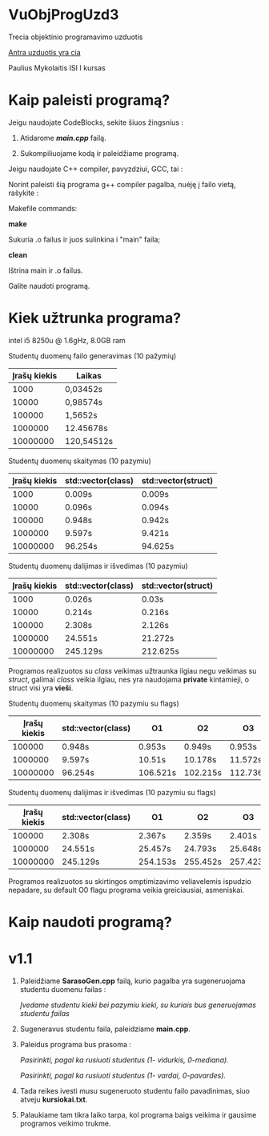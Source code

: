 # VuObjProgUzd3
Trecia objektinio programavimo uzduotis

[Antra uzduotis yra cia](https://github.com/pawleq/VuObjProg3Uzd)

Paulius Mykolaitis ISI I kursas

# Kaip paleisti programą?

Jeigu naudojate CodeBlocks, sekite šiuos žingsnius :

1. Atidarome ***main.cpp*** failą.

2. Sukompiliuojame kodą ir paleidžiame programą.

Jeigu naudojate C++ compiler, pavyzdziui, GCC, tai :

Norint paleisti šią programa g++ compiler pagalba, nuėję į failo vietą, rašykite : 

Makefile commands:

**make**

Sukuria .o failus ir juos sulinkina i "main" faila;

**clean**

Ištrina main ir .o failus.

Galite naudoti programą.

# Kiek užtrunka programa?

intel i5 8250u @ 1.6gHz, 8.0GB ram

Studentų duomenų failo generavimas (10 pažymių)

| Įrašų kiekis | Laikas |
|--|--|
| 1000 | 0,03452s |
| 10000 | 0,98574s | 
| 100000 | 1,5652s |
| 1000000 | 12.45678s |
| 10000000 | 120,54512s |

Studentų duomenų skaitymas (10 pazymiu)

| Įrašų kiekis | std::vector(class) | std::vector(struct) |
|--|--|--|
| 1000 | 0.009s | 0.009s |
| 10000 |  0.096s | 0.094s |
| 100000 |  0.948s | 0.942s |
| 1000000 | 9.597s | 9.421s |
| 10000000 | 96.254s | 94.625s |

Studentų duomenų dalijimas ir išvedimas (10 pazymiu)

| Įrašų kiekis | std::vector(class) | std::vector(struct) |
|--|--|--|
| 1000 | 0.026s | 0.03s |
| 10000 |  0.214s | 0.216s |
| 100000 |  2.308s | 2.126s |
| 1000000 | 24.551s | 21.272s |
| 10000000 | 245.129s | 212.625s |

Programos realizuotos su *class* veikimas užtraunka ilgiau negu veikimas su *struct*, galimai *class* veikia ilgiau, nes yra naudojama **private** kintamieji, o struct visi yra **vieši**.

Studentų duomenų skaitymas (10 pazymiu su flags)

| Įrašų kiekis | std::vector(class) | O1| O2| O3| 
|--|--|--|--|--|
| 100000 |  0.948s | 0.953s | 0.949s | 0.953s |
| 1000000 | 9.597s | 10.51s | 10.178s | 11.572s |
| 10000000 | 96.254s | 106.521s | 102.215s | 112.736s |

Studentų duomenų dalijimas ir išvedimas (10 pazymiu su flags)

| Įrašų kiekis | std::vector(class) | O1 | O2 | O3 |
|--|--|--|--|--|
| 100000 |  2.308s | 2.367s | 2.359s | 2.401s |
| 1000000 | 24.551s | 25.457s | 24.793s | 25.648s |
| 10000000 | 245.129s | 254.153s | 255.452s | 257.423s |

Programos realizuotos su skirtingos omptimizavimo veliavelemis ispudzio nepadare, su default O0 flagu programa veikia greiciausiai, asmeniskai.

# Kaip naudoti programą?

# v1.1

1. Paleidžiame **SarasoGen.cpp** failą, kurio pagalba yra sugeneruojama studentu duomenu failas :
  
   *Įvedame studentu kieki bei pazymiu kieki, su kuriais bus generuojamas studentu failas*
   
2. Sugeneravus studentu faila, paleidziame **main.cpp**.

3. Paleidus programa bus prasoma : 

    *Pasirinkti, pagal ka rusiuoti studentus (1- vidurkis, 0-mediana).*
    
    *Pasirinkti, pagal ka rusiuoti studentus (1- vardai, 0-pavardes).*
    
4. Tada reikes ivesti musu sugeneruoto studentu failo pavadinimas, siuo atveju **kursiokai.txt**.

5. Palaukiame tam tikra laiko tarpa, kol programa baigs veikima ir gausime programos veikimo trukme.
